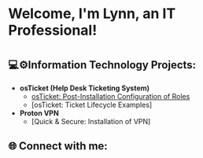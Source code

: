 <h1>Welcome, I'm Lynn, an IT Professional!<h1/>
<h2>💻⚙️Information Technology Projects:</h2>

- <b>osTicket (Help Desk Ticketing System)</b>
  - [osTicket: Post-Installation Configuration of Roles](https://github.com/LynnsCyber/osticketingconfig.roles)
  - [osTicket: Ticket Lifecycle Examples]
- <b>Proton VPN</b>
  - [Quick & Secure: Installation of VPN]

<h2>🌐 Connect with me:</h2>
